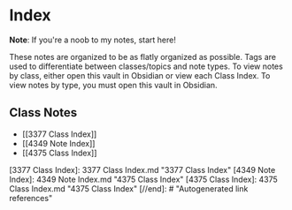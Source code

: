 # Index
**Note**: If you're a noob to my notes, start here!

These notes are organized to be as flatly organized as possible. Tags are used to differentiate between classes/topics and note types. To view notes by class, either open this vault in Obsidian or view each Class Index. To view notes by type, you must open this vault in Obsidian. 

## Class Notes
- [[3377 Class Index]]
- [[4349 Note Index]]
- [[4375 Class Index]]

[//begin]: # "Autogenerated link references for markdown compatibility"
[3377 Class Index]: 3377 Class Index.md "3377 Class Index"
[4349 Note Index]: 4349 Note Index.md "4375 Class Index"
[4375 Class Index]: 4375 Class Index.md "4375 Class Index"
[//end]: # "Autogenerated link references"